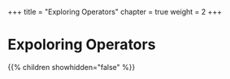 +++
title = "Exploring Operators"
chapter = true
weight = 2
+++

# Expoloring Operators

{{% children showhidden="false" %}}